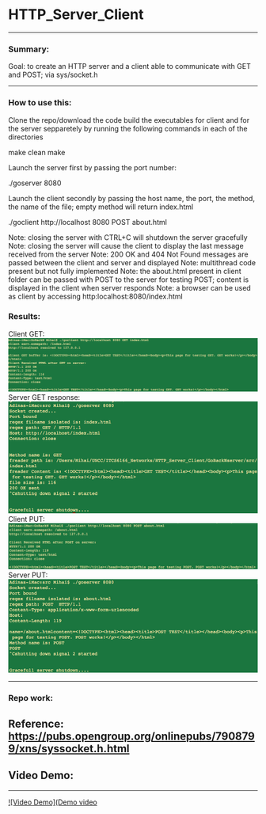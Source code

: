 # HTTP_Server_Client

-----

### Summary:


Goal:  to create an HTTP server and a client able to communicate with GET and POST; via sys/socket.h

-------------

### How to use this:
Clone the repo/download the code
build the executables for client and for the server sepparetely by running the following commands in each of the directories

make clean
make

Launch the server first by passing the port number:

./goserver 8080

Launch the client secondly by passing the host name, the port, the method, the name of the file; empty method will return index.html

./goclient http://localhost 8080 POST about.html

Note: closing the server with CTRL+C will shutdown the server gracefully
Note: closing the server will cause the client to display the last message received from the server
Note: 200 OK and 404 Not Found messages are passed between the client and server and displayed 
Note: multithread code present but not fully implemented
Note: the about.html present in client folder can be passed with POST to the server for testing POST; content is displayed in the client when server responds
Note: a browser can be used as client by accessing http:localhost:8080/index.html



### Results:



Client GET:
![RNN](https://raw.githubusercontent.com/mmehedin/HTTP_Server_Client/master/Results/client_get_8.27.21.png)
Server GET response:
![RNN](https://raw.githubusercontent.com/mmehedin/HTTP_Server_Client/master/Results/server_GET_8.27.04.png)
Client PUT:
![RNN](https://raw.githubusercontent.com/mmehedin/HTTP_Server_Client/master/Results/client_put_8.28.31.png)
Server PUT:
![RNN](https://raw.githubusercontent.com/mmehedin/HTTP_Server_Client/master/Results/server_put_8.28.20.png)

------

### Repo work:


Reference: https://pubs.opengroup.org/onlinepubs/7908799/xns/syssocket.h.html
-----

## Video Demo: 

-------------------

[![Video Demo](Demo video](https://raw.githubusercontent.com/mmehedin/derma_diagnosis/master/temp/gource.mp4)
